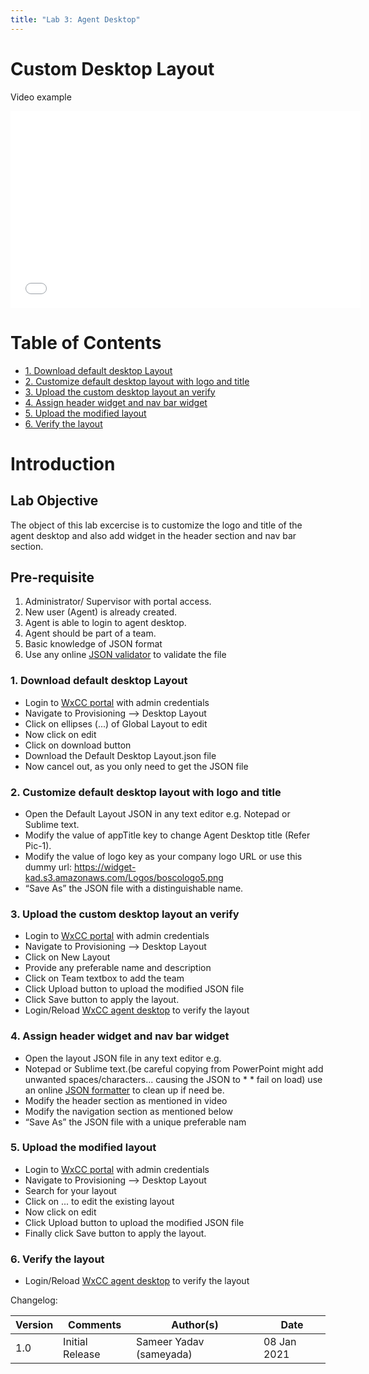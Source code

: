 ```yaml
---
title: "Lab 3: Agent Desktop"
---
```


# Custom Desktop Layout

Video example

<iframe width="560" height="315" src="../videos/Lab2_Section1.html" frameborder="0" allow="accelerometer; autoplay; clipboard-write; encrypted-media; gyroscope; picture-in-picture" allowfullscreen></iframe>

# Table of Contents

- [1. Download default desktop Layout](#1-download-default-desktop-layout)
- [2. Customize default desktop layout with logo and title](#2-customize-default-desktop-layout-with-logo-and-title)
- [3. Upload the custom desktop layout an verify](#3-upload-the-custom-desktop-layout-an-verify)
- [4. Assign header widget and nav bar widget](#4-assign-header-widget-and-nav-bar-widget)
- [5. Upload the modified layout](#5-upload-the-modified-layout)
- [6. Verify the layout](#6-verify-the-layout)

# Introduction

## Lab Objective

The object of this lab excercise is to customize the logo and title of the agent desktop and also add widget in the header section and nav bar section.
## Pre-requisite

1. Administrator/ Supervisor with portal access​.
2. New user (Agent) is already created​.
3. Agent is able to login to agent desktop​.
4. Agent should be part of a team​.
5. Basic knowledge of JSON format​
6. Use any online [JSON validator](https://jsonlint.com) to validate the file​


### 1. Download default desktop Layout

  * Login to [WxCC portal](https://portal.cjp.cisco.com/portal/home.html) with admin credentials​
  * Navigate to Provisioning --> Desktop Layout​
  * Click on ellipses (...) of Global Layout to edit ​
  * Now click on edit
  * Click on download button ​
  * Download the Default Desktop Layout.json file​
  * Now cancel out, as you only need to get the JSON file


### 2. Customize default desktop layout with logo and title

 * Open the Default Layout JSON in any text editor e.g. Notepad or Sublime text.​
 * Modify the value of appTitle key to change Agent Desktop title (Refer Pic-1).​
 * Modify the value of logo key as your company logo URL or use this dummy url: https://widget-kad.s3.amazonaws.com/Logos/boscologo5.png
 * “Save As” the JSON file with a distinguishable name.


### 3. Upload the custom desktop layout an verify

* Login to [WxCC portal](https://portal.cjp.cisco.com/portal/home.html) with admin credentials​
* Navigate to Provisioning --> Desktop Layout​
* Click on New Layout
* Provide any preferable name and description ​
* Click on Team textbox to add the team ​
* Click Upload button to upload the modified JSON file​
* Click Save button to apply the layout.
* Login/Reload [WxCC agent desktop](https://desktop.wxcc-us1.cisco.com) to verify the layout 


### 4. Assign header widget and nav bar widget
* Open the layout JSON file in any text editor e.g. 
* Notepad or Sublime text.(be careful copying from PowerPoint  might add unwanted spaces/characters... causing the JSON to * * fail on load) use an online [JSON formatter](https://jsonformatter.org/) to clean up if need be.​
* Modify the header section as mentioned in video
* Modify the navigation section as mentioned below​
* “Save As” the JSON file with a unique preferable nam

### 5. Upload the modified layout

* Login to [WxCC portal](https://portal.cjp.cisco.com/portal/home.html) with admin credentials​
* Navigate to Provisioning --> Desktop Layout​
* Search for your layout ​
* Click on ... to edit the existing layout​
* Now click on edit
* Click Upload button to upload the modified JSON file​
* Finally click Save button to apply the layout.

### 6. Verify the layout 

* Login/Reload [WxCC agent desktop](https://desktop.wxcc-us1.cisco.com) to verify the layout 



Changelog:

| **Version** | **Comments** | **Author(s)** | **Date** |
| --- | --- | --- | --- |
| 1.0 | Initial Release | Sameer Yadav (sameyada) | 08 Jan 2021 |


